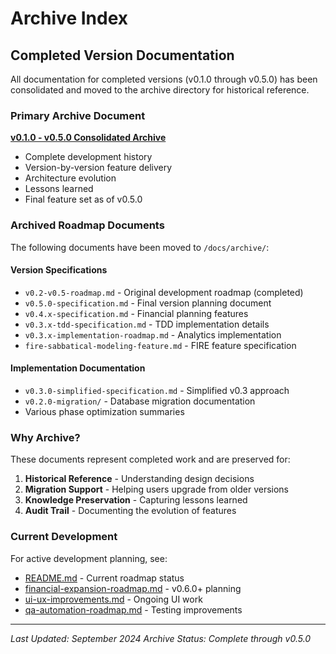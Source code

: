 # Archive Index

## Completed Version Documentation

All documentation for completed versions (v0.1.0 through v0.5.0) has been consolidated and moved to the archive directory for historical reference.

### Primary Archive Document

**[v0.1.0 - v0.5.0 Consolidated Archive](../archive/v0.1-v0.5-consolidated-archive.md)**
- Complete development history
- Version-by-version feature delivery
- Architecture evolution
- Lessons learned
- Final feature set as of v0.5.0

### Archived Roadmap Documents

The following documents have been moved to `/docs/archive/`:

#### Version Specifications
- `v0.2-v0.5-roadmap.md` - Original development roadmap (completed)
- `v0.5.0-specification.md` - Final version planning document
- `v0.4.x-specification.md` - Financial planning features
- `v0.3.x-tdd-specification.md` - TDD implementation details
- `v0.3.x-implementation-roadmap.md` - Analytics implementation
- `fire-sabbatical-modeling-feature.md` - FIRE feature specification

#### Implementation Documentation
- `v0.3.0-simplified-specification.md` - Simplified v0.3 approach
- `v0.2.0-migration/` - Database migration documentation
- Various phase optimization summaries

### Why Archive?

These documents represent completed work and are preserved for:
1. **Historical Reference** - Understanding design decisions
2. **Migration Support** - Helping users upgrade from older versions
3. **Knowledge Preservation** - Capturing lessons learned
4. **Audit Trail** - Documenting the evolution of features

### Current Development

For active development planning, see:
- [README.md](README.md) - Current roadmap status
- [financial-expansion-roadmap.md](financial-expansion-roadmap.md) - v0.6.0+ planning
- [ui-ux-improvements.md](ui-ux-improvements.md) - Ongoing UI work
- [qa-automation-roadmap.md](qa-automation-roadmap.md) - Testing improvements

---

*Last Updated: September 2024*
*Archive Status: Complete through v0.5.0*
